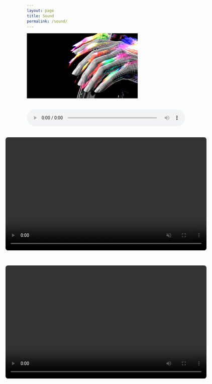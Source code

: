 ```yaml
---
layout: page
title: Sound
permalink: /sound/
---
```

<img src="https://raw.githubusercontent.com/kbys88/kbys88.github.io/main/images/work-img.png" alt="About" width="70%">

<!-- Native audio player (replace src with your direct audio file URL) -->
<audio controls style="width: 100%; max-width: 640px; margin-top: 2rem;">
  <source src="https://example.com/path-to-your-audio-file.mp3" type="audio/mpeg">
  Your browser does not support the audio element.
</audio>

<!-- Container for multiple videos (replace src with direct video file URLs) -->
<div style="display: flex; flex-direction: column; align-items: center; gap: 3rem; margin-top: 2rem;">
  <video width="640" height="360" controls style="border-radius:8px;" muted loop>
    <source src="https://example.com/path-to-your-video1.mp4" type="video/mp4">
    Your browser does not support the video tag.
  </video>

  <video width="640" height="360" controls style="border-radius:8px;">
    <source src="https://example.com/path-to-your-video2.mp4" type="video/mp4">
    Your browser does not support the video tag.
  </video>
  
  <!-- Add more videos similarly if needed -->
</div>
